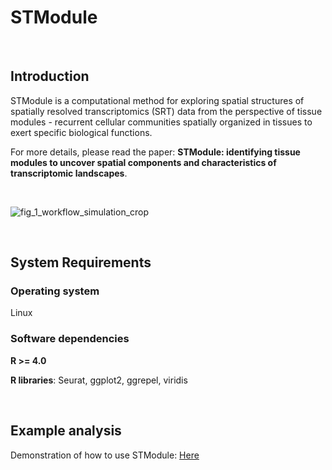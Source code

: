 # STModule

&nbsp;

## Introduction

STModule is a computational method for exploring spatial structures of spatially resolved transcriptomics (SRT) data from the perspective of tissue modules - recurrent cellular communities spatially organized in tissues to exert specific biological functions.

For more details, please read the paper: **STModule: identifying tissue modules to uncover spatial components and characteristics of transcriptomic landscapes**.

&nbsp;

![fig_1_workflow_simulation_crop](https://github.com/user-attachments/assets/2513ba30-9cf2-442c-9d21-ea7c805a262a)

&nbsp;

## System Requirements

### Operating system

Linux

### Software dependencies

**R >= 4.0**

**R libraries**: Seurat, ggplot2, ggrepel, viridis

&nbsp;

## Example analysis

Demonstration of how to use STModule: <a href="https://github.com/rwang-z/STModule/blob/main/example_analysis.md" title="Example Analysis">Here</a>







